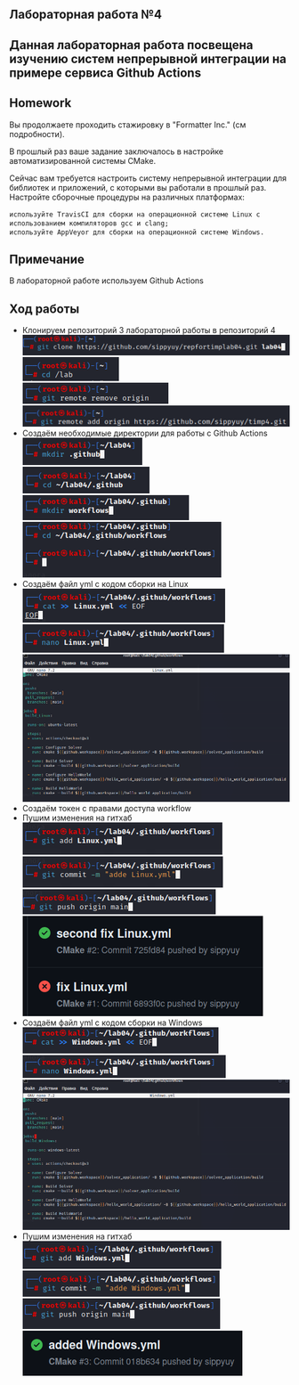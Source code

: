 ## Лабораторная работа №4
## Данная лабораторная работа посвещена изучению систем непрерывной интеграции на примере сервиса Github Actions
## Homework
Вы продолжаете проходить стажировку в "Formatter Inc." (см подробности).

В прошлый раз ваше задание заключалось в настройке автоматизированной системы CMake.

Сейчас вам требуется настроить систему непрерывной интеграции для библиотек и приложений, с которыми вы работали в прошлый раз. Настройте сборочные процедуры на различных платформах:

    используйте TravisCI для сборки на операционной системе Linux с использованием компиляторов gcc и clang;
    используйте AppVeyor для сборки на операционной системе Windows.
## Примечание
В лабораторной работе используем Github Actions
## Ход работы
- Клонируем репозиторий 3 лабораторной работы в репозиторий 4
  ![](https://github.com/sippyuy/timp4/blob/main/screens/1.png)                               
  ![](https://github.com/sippyuy/timp4/blob/main/screens/2.png)                           
  ![](https://github.com/sippyuy/timp4/blob/main/screens/3.png)                        
  ![](https://github.com/sippyuy/timp4/blob/main/screens/4.png)                    
- Создаём необходимые директории для работы с Github Actions
  ![](https://github.com/sippyuy/timp4/blob/main/screens/5.png)                             
  ![](https://github.com/sippyuy/timp4/blob/main/screens/6.png)                      
  ![](https://github.com/sippyuy/timp4/blob/main/screens/7.png)                         
  ![](https://github.com/sippyuy/timp4/blob/main/screens/8.png)                     
- Создаём файл yml с кодом сборки на Linux
  ![](https://github.com/sippyuy/timp4/blob/main/screens/9.png)
  ![](https://github.com/sippyuy/timp4/blob/main/screens/10.png)
  ![](https://github.com/sippyuy/timp4/blob/main/screens/11.png)
- Создаём токен с правами доступа workflow
- Пушим изменения на гитхаб
  ![](https://github.com/sippyuy/timp4/blob/main/screens/12.png)
  ![](https://github.com/sippyuy/timp4/blob/main/screens/13.png)
  ![](https://github.com/sippyuy/timp4/blob/main/screens/14.png)
  ![](https://github.com/sippyuy/timp4/blob/main/screens/15.png)
- Создаём файл yml с кодом сборки на Windows
  ![](https://github.com/sippyuy/timp4/blob/main/screens/16.png)
  ![](https://github.com/sippyuy/timp4/blob/main/screens/17.png)
  ![](https://github.com/sippyuy/timp4/blob/main/screens/18.png)
- Пушим изменения на гитхаб
  ![](https://github.com/sippyuy/timp4/blob/main/screens/19.png)
  ![](https://github.com/sippyuy/timp4/blob/main/screens/20.png)
  ![](https://github.com/sippyuy/timp4/blob/main/screens/21.png)
  ![](https://github.com/sippyuy/timp4/blob/main/screens/22.png)
  
